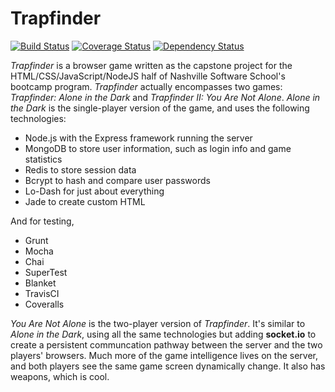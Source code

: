 Trapfinder
==========
[![Build Status](https://travis-ci.org/natwebb/trapfinder.svg?branch=master)](https://travis-ci.org/natwebb/trapfinder)
[![Coverage Status](https://coveralls.io/repos/natwebb/trapfinder/badge.png?branch=master)](https://coveralls.io/r/natwebb/trapfinder?branch=master)
[![Dependency Status](https://gemnasium.com/natwebb/trapfinder.png)](https://gemnasium.com/natwebb/trapfinder)

*Trapfinder* is a browser game written as the capstone project for the HTML/CSS/JavaScript/NodeJS half of Nashville Software School's bootcamp program. *Trapfinder* actually encompasses two games:
*Trapfinder: Alone in the Dark* and *Trapfinder II: You Are Not Alone*. *Alone in the Dark* is the single-player version of the game, and uses the following technologies:

- Node.js with the Express framework running the server
- MongoDB to store user information, such as login info and game statistics
- Redis to store session data
- Bcrypt to hash and compare user passwords
- Lo-Dash for just about everything
- Jade to create custom HTML

And for testing,

- Grunt
- Mocha
- Chai
- SuperTest
- Blanket
- TravisCI
- Coveralls

*You Are Not Alone* is the two-player version of *Trapfinder*. It's similar to *Alone in the Dark*, using all the same technologies but adding **socket.io** to create a persistent communcation pathway between the server and the two players' browsers. Much more of
the game intelligence lives on the server, and both players see the same game screen dynamically change. It also has weapons, which is cool.
